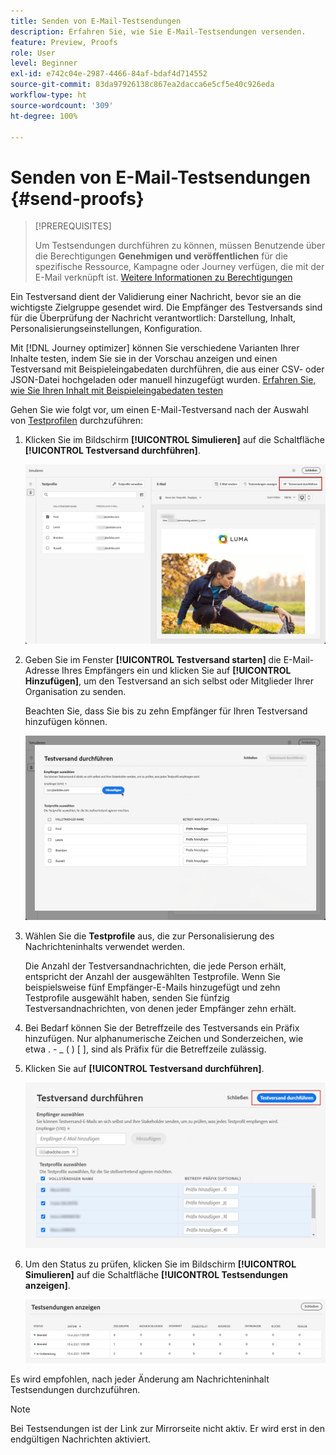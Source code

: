 ```yaml
---
title: Senden von E-Mail-Testsendungen
description: Erfahren Sie, wie Sie E-Mail-Testsendungen versenden.
feature: Preview, Proofs
role: User
level: Beginner
exl-id: e742c04e-2987-4466-84af-bdaf4d714552
source-git-commit: 83da97926138c867ea2dacca6e5cf5e40c926eda
workflow-type: ht
source-wordcount: '309'
ht-degree: 100%

---
```


# Senden von E-Mail-Testsendungen {#send-proofs}

>[!PREREQUISITES]
>
>Um Testsendungen durchführen zu können, müssen Benutzende über die Berechtigungen **Genehmigen und veröffentlichen** für die spezifische Ressource, Kampagne oder Journey verfügen, die mit der E-Mail verknüpft ist. [Weitere Informationen zu Berechtigungen](../administration/ootb-permissions.md)

Ein Testversand dient der Validierung einer Nachricht, bevor sie an die wichtigste Zielgruppe gesendet wird. Die Empfänger des Testversands sind für die Überprüfung der Nachricht verantwortlich: Darstellung, Inhalt, Personalisierungseinstellungen, Konfiguration.

Mit [!DNL Journey optimizer] können Sie verschiedene Varianten Ihrer Inhalte testen, indem Sie sie in der Vorschau anzeigen und einen Testversand mit Beispieleingabedaten durchführen, die aus einer CSV- oder JSON-Datei hochgeladen oder manuell hinzugefügt wurden. [Erfahren Sie, wie Sie Ihren Inhalt mit Beispieleingabedaten testen](../test-approve/simulate-sample-input.md)

Gehen Sie wie folgt vor, um einen E-Mail-Testversand nach der Auswahl von [Testprofilen](test-profiles.md) durchzuführen:

1. Klicken Sie im Bildschirm **[!UICONTROL Simulieren]** auf die Schaltfläche **[!UICONTROL Testversand durchführen]**.

   ![](../email/assets/send-proof-button.png)

1. Geben Sie im Fenster **[!UICONTROL Testversand starten]** die E-Mail-Adresse Ihres Empfängers ein und klicken Sie auf **[!UICONTROL Hinzufügen]**, um den Testversand an sich selbst oder Mitglieder Ihrer Organisation zu senden.

   Beachten Sie, dass Sie bis zu zehn Empfänger für Ihren Testversand hinzufügen können.

   ![](../email/assets/send-proof-add.png)

1. Wählen Sie die **Testprofile** aus, die zur Personalisierung des Nachrichteninhalts verwendet werden.

   Die Anzahl der Testversandnachrichten, die jede Person erhält, entspricht der Anzahl der ausgewählten Testprofile. Wenn Sie beispielsweise fünf Empfänger-E-Mails hinzugefügt und zehn Testprofile ausgewählt haben, senden Sie fünfzig Testversandnachrichten, von denen jeder Empfänger zehn erhält.

1. Bei Bedarf können Sie der Betreffzeile des Testversands ein Präfix hinzufügen. Nur alphanumerische Zeichen und Sonderzeichen, wie etwa . - _ ( ) [ ], sind als Präfix für die Betreffzeile zulässig.

1. Klicken Sie auf **[!UICONTROL Testversand durchführen]**.

   ![](../email/assets/send-proof-select.png)

1. Um den Status zu prüfen, klicken Sie im Bildschirm **[!UICONTROL Simulieren]** auf die Schaltfläche **[!UICONTROL Testsendungen anzeigen]**.

   ![](../email/assets/send-proof-view.png)

Es wird empfohlen, nach jeder Änderung am Nachrichteninhalt Testsendungen durchzuführen.

>[!NOTE]
>
>Bei Testsendungen ist der Link zur Mirrorseite nicht aktiv. Er wird erst in den endgültigen Nachrichten aktiviert.
